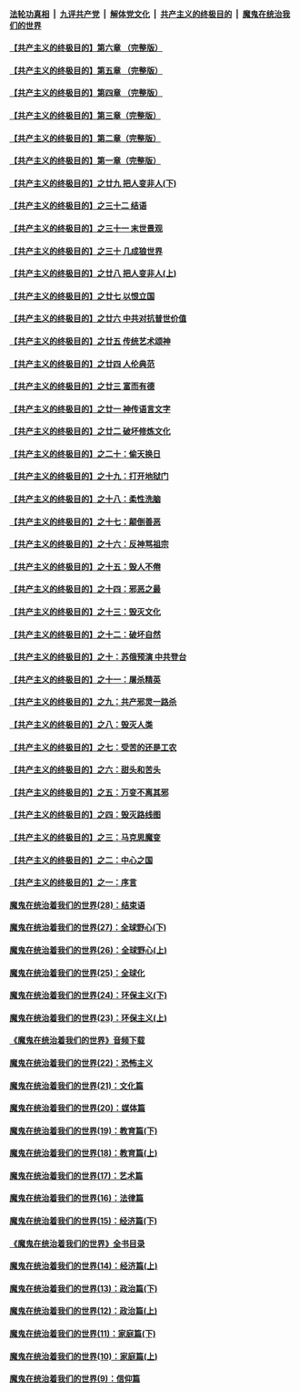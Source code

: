 ####  [法轮功真相](../../../../basic/blob/master/README.md?t=12260413) &nbsp;|&nbsp; [九评共产党](../../../../9ping.md/blob/master/README.md?t=12260413) &nbsp;|&nbsp; [解体党文化](../../../../jtdwh.md/blob/master/README.md?t=12260413)  &nbsp;|&nbsp; [共产主义的终极目的](../../../../gczydzjmd.md/blob/master/README.md?t=12260413) &nbsp;|&nbsp; [魔鬼在统治我们的世界](../../../../mgztzwmdsj.md/blob/master/README.md?t=12260413) 

#### [【共产主义的终极目的】第六章 （完整版）](../pages/nsc422/n11428913.md?t=12260413) 

#### [【共产主义的终极目的】第五章 （完整版）](../pages/nsc422/n11428912.md?t=12260413) 

#### [【共产主义的终极目的】第四章 （完整版）](../pages/nsc422/n11428907.md?t=12260413) 

#### [【共产主义的终极目的】第三章（完整版）](../pages/nsc422/n11428848.md?t=12260413) 

#### [【共产主义的终极目的】第二章（完整版）](../pages/nsc422/n11428831.md?t=12260413) 

#### [【共产主义的终极目的】第一章（完整版）](../pages/nsc422/n11417651.md?t=12260413) 

#### [【共产主义的终极目的】之廿九 把人变非人(下)](../pages/nsc422/n11344140.md?t=12260413) 

#### [【共产主义的终极目的】之三十二 结语](../pages/nsc422/n11360535.md?t=12260413) 

#### [【共产主义的终极目的】之三十一 末世景观](../pages/nsc422/n11351129.md?t=12260413) 

#### [【共产主义的终极目的】之三十 几成狼世界](../pages/nsc422/n11348280.md?t=12260413) 

#### [【共产主义的终极目的】之廿八 把人变非人(上)](../pages/nsc422/n11340492.md?t=12260413) 

#### [【共产主义的终极目的】之廿七 以恨立国](../pages/nsc422/n11336944.md?t=12260413) 

#### [【共产主义的终极目的】之廿六 中共对抗普世价值](../pages/nsc422/n11324785.md?t=12260413) 

#### [【共产主义的终极目的】之廿五 传统艺术颂神](../pages/nsc422/n11296396.md?t=12260413) 

#### [【共产主义的终极目的】之廿四 人伦典范](../pages/nsc422/n11296397.md?t=12260413) 

#### [【共产主义的终极目的】之廿三 富而有德](../pages/nsc422/n11283598.md?t=12260413) 

#### [【共产主义的终极目的】之廿一 神传语言文字](../pages/nsc422/n11263265.md?t=12260413) 

#### [【共产主义的终极目的】之廿二 破坏修炼文化](../pages/nsc422/n11245728.md?t=12260413) 

#### [【共产主义的终极目的】之二十：偷天换日](../pages/nsc422/n11238846.md?t=12260413) 

#### [【共产主义的终极目的】之十九：打开地狱门](../pages/nsc422/n11206376.md?t=12260413) 

#### [【共产主义的终极目的】之十八：柔性洗脑](../pages/nsc422/n11199994.md?t=12260413) 

#### [【共产主义的终极目的】之十七：颠倒善恶](../pages/nsc422/n11179782.md?t=12260413) 

#### [【共产主义的终极目的】之十六：反神骂祖宗](../pages/nsc422/n11166798.md?t=12260413) 

#### [【共产主义的终极目的】之十五：毁人不倦](../pages/nsc422/n11166792.md?t=12260413) 

#### [【共产主义的终极目的】之十四：邪恶之最](../pages/nsc422/n11150249.md?t=12260413) 

#### [【共产主义的终极目的】之十三：毁灭文化](../pages/nsc422/n11135227.md?t=12260413) 

#### [【共产主义的终极目的】之十二：破坏自然](../pages/nsc422/n11135214.md?t=12260413) 

#### [【共产主义的终极目的】之十：苏俄预演 中共登台](../pages/nsc422/n11118424.md?t=12260413) 

#### [【共产主义的终极目的】之十一：屠杀精英](../pages/nsc422/n11118442.md?t=12260413) 

#### [【共产主义的终极目的】之九：共产邪灵一路杀](../pages/nsc422/n11114139.md?t=12260413) 

#### [【共产主义的终极目的】之八：毁灭人类](../pages/nsc422/n11108503.md?t=12260413) 

#### [【共产主义的终极目的】之七：受苦的还是工农](../pages/nsc422/n11101809.md?t=12260413) 

#### [【共产主义的终极目的】之六：甜头和苦头](../pages/nsc422/n11096971.md?t=12260413) 

#### [【共产主义的终极目的】之五：万变不离其邪](../pages/nsc422/n11091285.md?t=12260413) 

#### [【共产主义的终极目的】之四：毁灭路线图](../pages/nsc422/n11086284.md?t=12260413) 

#### [【共产主义的终极目的】之三：马克思魔变](../pages/nsc422/n11061941.md?t=12260413) 

#### [【共产主义的终极目的】之二：中心之国](../pages/nsc422/n11047728.md?t=12260413) 

#### [【共产主义的终极目的】之一：序言](../pages/nsc422/n11086077.md?t=12260413) 

#### [魔鬼在统治着我们的世界(28)：结束语](../pages/nsc422/n10936246.md?t=12260413) 

#### [魔鬼在统治着我们的世界(27)：全球野心(下)](../pages/nsc422/n10928319.md?t=12260413) 

#### [魔鬼在统治着我们的世界(26)：全球野心(上)](../pages/nsc422/n10900318.md?t=12260413) 

#### [魔鬼在统治着我们的世界(25)：全球化](../pages/nsc422/n10788205.md?t=12260413) 

#### [魔鬼在统治着我们的世界(24)：环保主义(下)](../pages/nsc422/n10695307.md?t=12260413) 

#### [魔鬼在统治着我们的世界(23)：环保主义(上)](../pages/nsc422/n10688613.md?t=12260413) 

#### [《魔鬼在统治着我们的世界》音频下载](../pages/nsc422/n10635553.md?t=12260413) 

#### [魔鬼在统治着我们的世界(22)：恐怖主义](../pages/nsc422/n10614727.md?t=12260413) 

#### [魔鬼在统治着我们的世界(21)：文化篇](../pages/nsc422/n10597706.md?t=12260413) 

#### [魔鬼在统治着我们的世界(20)：媒体篇](../pages/nsc422/n10586579.md?t=12260413) 

#### [魔鬼在统治着我们的世界(19)：教育篇(下)](../pages/nsc422/n10564808.md?t=12260413) 

#### [魔鬼在统治着我们的世界(18)：教育篇(上)](../pages/nsc422/n10526970.md?t=12260413) 

#### [魔鬼在统治着我们的世界(17)：艺术篇](../pages/nsc422/n10499093.md?t=12260413) 

#### [魔鬼在统治着我们的世界(16)：法律篇](../pages/nsc422/n10485969.md?t=12260413) 

#### [魔鬼在统治着我们的世界(15)：经济篇(下)](../pages/nsc422/n10469975.md?t=12260413) 

#### [《魔鬼在统治着我们的世界》全书目录](../pages/nsc422/n10464261.md?t=12260413) 

#### [魔鬼在统治着我们的世界(14)：经济篇(上)](../pages/nsc422/n10457370.md?t=12260413) 

#### [魔鬼在统治着我们的世界(13)：政治篇(下)](../pages/nsc422/n10448270.md?t=12260413) 

#### [魔鬼在统治着我们的世界(12)：政治篇(上)](../pages/nsc422/n10444576.md?t=12260413) 

#### [魔鬼在统治着我们的世界(11)：家庭篇(下)](../pages/nsc422/n10440961.md?t=12260413) 

#### [魔鬼在统治着我们的世界(10)：家庭篇(上)](../pages/nsc422/n10435448.md?t=12260413) 

#### [魔鬼在统治着我们的世界(9)：信仰篇](../pages/nsc422/n10432159.md?t=12260413) 


